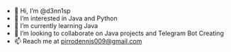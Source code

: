 - 👋 Hi, I’m @d3nn1sp
- 👀 I’m interested in Java and Python
- 🌱 I’m currently learning Java
- 💞️ I’m looking to collaborate on Java projects and Telegram Bot Creating
- 📫 Reach me at pirrodennis009@gmail.com

<!---
d3nn1sp/d3nn1sp is a ✨ special ✨ repository because its `README.md` (this file) appears on your GitHub profile.
You can click the Preview link to take a look at your changes.
--->
